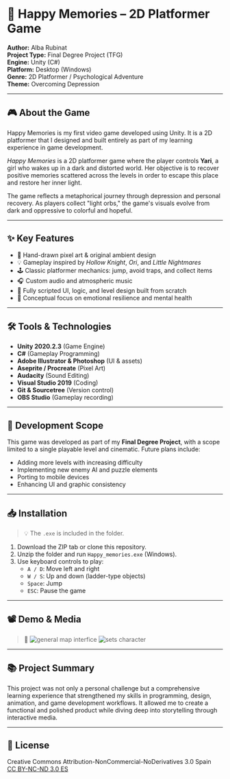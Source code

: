 # 📘 Happy Memories – 2D Platformer Game

**Author:** Alba Rubinat  
**Project Type:** Final Degree Project (TFG)  
**Engine:** Unity (C#)  
**Platform:** Desktop (Windows)  
**Genre:** 2D Platformer / Psychological Adventure  
**Theme:** Overcoming Depression  

---

## 🎮 About the Game

Happy Memories is my first video game developed using Unity. It is a 2D platformer that I designed and built entirely as part of my learning experience in game development.

*Happy Memories* is a 2D platformer game where the player controls **Yari**, a girl who wakes up in a dark and distorted world. Her objective is to recover positive memories scattered across the levels in order to escape this place and restore her inner light.

The game reflects a metaphorical journey through depression and personal recovery. As players collect "light orbs," the game's visuals evolve from dark and oppressive to colorful and hopeful.

---

## ✨ Key Features

- 🌌 Hand-drawn pixel art & original ambient design  
- 💡 Gameplay inspired by *Hollow Knight*, *Ori*, and *Little Nightmares*  
- 🕹️ Classic platformer mechanics: jump, avoid traps, and collect items  
- 🎧 Custom audio and atmospheric music  
- 📜 Fully scripted UI, logic, and level design built from scratch  
- 🧠 Conceptual focus on emotional resilience and mental health  

---

## 🛠 Tools & Technologies

- **Unity 2020.2.3** (Game Engine)  
- **C#** (Gameplay Programming)  
- **Adobe Illustrator & Photoshop** (UI & assets)  
- **Aseprite / Procreate** (Pixel Art)  
- **Audacity** (Sound Editing)  
- **Visual Studio 2019** (Coding)  
- **Git & Sourcetree** (Version control)  
- **OBS Studio** (Gameplay recording)  

---

## 🧪 Development Scope

This game was developed as part of my **Final Degree Project**, with a scope limited to a single playable level and cinematic. Future plans include:

- Adding more levels with increasing difficulty  
- Implementing new enemy AI and puzzle elements  
- Porting to mobile devices  
- Enhancing UI and graphic consistency  

---

## 📥 Installation

> 💡 The `.exe` is included in the folder.

1. Download the ZIP tab or clone this repository.
2. Unzip the folder and run `Happy_memories.exe` (Windows).
3. Use keyboard controls to play:
   - `A / D`: Move left and right  
   - `W / S`: Up and down (ladder-type objects)  
   - `Space`: Jump  
   - `ESC`: Pause the game  

---

## 📽️ Demo & Media

> 📸 ![general map interfice](https://i.gyazo.com/d5032ceba530931cfe47680236ee7960.png)
> ![sets character](https://i.gyazo.com/82b9cb2241c5f34c703a28420fee6dc2.png)

---

## 📚 Project Summary

This project was not only a personal challenge but a comprehensive learning experience that strengthened my skills in programming, design, animation, and game development workflows. It allowed me to create a functional and polished product while diving deep into storytelling through interactive media.

---

## 📄 License

Creative Commons Attribution-NonCommercial-NoDerivatives 3.0 Spain  
[CC BY-NC-ND 3.0 ES](http://creativecommons.org/licenses/by-nc-nd/3.0/es/)
